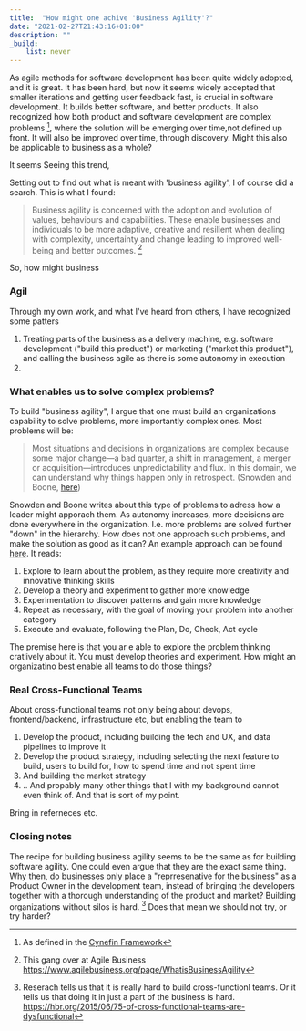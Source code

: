 ```yaml
---
title:  "How might one achive 'Business Agility'?"
date: "2021-02-27T21:43:16+01:00"
description: ""
_build:
    list: never
---
```


As agile methods for software development has been quite widely adopted, and it is great. It has been hard, but now it seems widely accepted that smaller iterations and getting user feedback fast, is crucial in software development. It builds better software, and better products. It also recognized how both product and software development are complex problems [^1], where the solution will be emerging over time,not defined up front. It will also be improved over time, through discovery. Might this also be applicable to business as a whole?

It seems 
Seeing this trend, 

Setting out to find out what is meant with 'business agility', I of course did a search. This is what I found:

> Business agility is concerned with the adoption and evolution of values, behaviours and capabilities. These enable businesses and individuals to be more adaptive, creative and resilient when dealing with complexity, uncertainty and change leading to improved well-being and better outcomes. [^2]

 So, how might business 

 ### Agil
Through my own work, and what I've heard from others, I have recognized some patters 

 1. Treating parts of the business as a delivery machine, e.g. software development ("build this product") or marketing ("market this product"), and calling the business agile as there is some autonomy in execution
 2. 


 ### What enables us to solve complex problems?
 To build "business agility", I argue that one must build an organizations capability to solve problems, more importantly complex ones. Most problems will be:

 > Most situations and decisions in organizations are complex because some major change—a bad quarter, a shift in management, a merger or acquisition—introduces unpredictability and flux. In this domain, we can understand why things happen only in retrospect. (Snowden and Boone, [here](https://hbr.org/2007/11/a-leaders-framework-for-decision-making))
 
 Snowden and Boone writes about this type of problems to adress how a leader might apporach them. As autonomy increases, more decisions are done everywhere in the organization. I.e. more problems are solved further "down" in the hierarchy. How does not one approach such problems, and make the solution as good as it can? An example approach can be found [here](https://txm.com/making-sense-problems-cynefin-framework/). It reads:

1. Explore to learn about the problem, as they require more creativity and innovative thinking skills
2. Develop a theory and experiment to gather more knowledge
3. Experimentation to discover patterns and gain more knowledge
4. Repeat as necessary, with the goal of moving your problem into another category
5. Execute and evaluate, following the Plan, Do, Check, Act cycle

The premise here is that you ar e able to explore the problem thinking cratlively about it. You must develop theories and experiment. How might an organizatino best enable all teams to do those things? 

 ### Real Cross-Functional Teams

About cross-functional teams not only being about devops, frontend/backend, infrastructure etc, but enabling the team to 
1. Develop the product, including building the tech and UX, and data pipelines to improve it
2. Develop the product strategy, including selecting the next feature to build, users to build for, how to spend time and not spent time
3. And building the market strategy
4. .. And propably many other things that I with my background cannot even think of. And that is sort of my point.


Bring in referneces etc.

 ### Closing notes
The recipe for building business agility seems to be the same as for building software agility. One could even argue that they are the exact same thing. Why then, do businesses only place a "reprresenative for the business" as a Product Owner in the development team, instead of bringing  the developers together with a thorough understanding of the product and market? Building organizations without silos is hard. [^3] Does that mean we should not try, or try harder?


[^1]: As defined in the [Cynefin Framework](https://en.wikipedia.org/wiki/Cynefin_framework)
[^2]: This gang over at Agile Business https://www.agilebusiness.org/page/WhatisBusinessAgility
[^3]: Reserach tells us that it is really hard to build cross-functionl teams. Or it tells us that doing it in just a part of the business is hard. https://hbr.org/2015/06/75-of-cross-functional-teams-are-dysfunctional